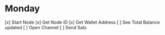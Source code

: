 # Monday

[x] Start Node
[x] Get Node ID
[x] Get Wallet Address
[ ] See Total Balance updated
[ ] Open Channel
[ ] Send Sats
